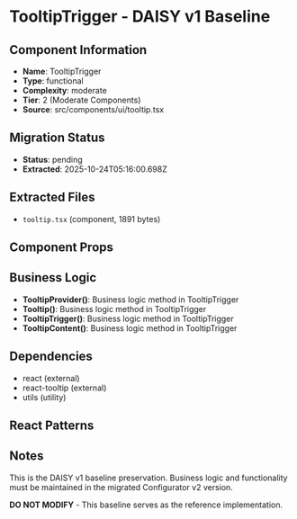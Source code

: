 # TooltipTrigger - DAISY v1 Baseline

## Component Information

- **Name**: TooltipTrigger
- **Type**: functional
- **Complexity**: moderate
- **Tier**: 2 (Moderate Components)
- **Source**: src/components/ui/tooltip.tsx

## Migration Status

- **Status**: pending
- **Extracted**: 2025-10-24T05:16:00.698Z

## Extracted Files

- `tooltip.tsx` (component, 1891 bytes)

## Component Props



## Business Logic

- **TooltipProvider()**: Business logic method in TooltipTrigger
- **Tooltip()**: Business logic method in TooltipTrigger
- **TooltipTrigger()**: Business logic method in TooltipTrigger
- **TooltipContent()**: Business logic method in TooltipTrigger

## Dependencies

- react (external)
- react-tooltip (external)
- utils (utility)

## React Patterns



## Notes

This is the DAISY v1 baseline preservation. Business logic and functionality
must be maintained in the migrated Configurator v2 version.

**DO NOT MODIFY** - This baseline serves as the reference implementation.
